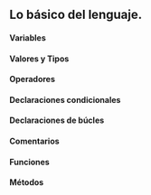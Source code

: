 ## Lo básico del lenguaje.

#### Variables


#### Valores y Tipos


#### Operadores


#### Declaraciones condicionales


#### Declaraciones de búcles


#### Comentarios


#### Funciones


#### Métodos
